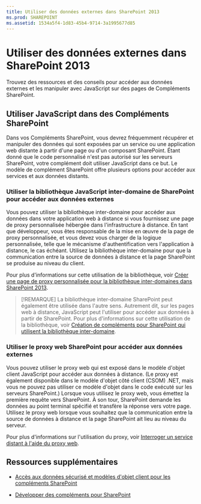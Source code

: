 ```yaml
---
title: Utiliser des données externes dans SharePoint 2013
ms.prod: SHAREPOINT
ms.assetid: 1534a5f4-1d83-45b4-9714-3a1995677d85
---
```



# Utiliser des données externes dans SharePoint 2013
Trouvez des ressources et des conseils pour accéder aux données externes et les manipuler avec JavaScript sur des pages de Compléments SharePoint.
## Utiliser JavaScript dans des Compléments SharePoint
<a name="SP15Workdata_Working"> </a>

Dans vos Compléments SharePoint, vous devrez fréquemment récupérer et manipuler des données qui sont exposées par un service ou une application web distante à partir d'une page ou d'un composant SharePoint. Étant donné que le code personnalisé n'est pas autorisé sur les serveurs SharePoint, votre complément doit utiliser JavaScript dans ce but. Le modèle de complément SharePoint offre plusieurs options pour accéder aux services et aux données distants.
  
    
    

### Utiliser la bibliothèque JavaScript inter-domaine de SharePoint pour accéder aux données externes

Vous pouvez utiliser la bibliothèque inter-domaine pour accéder aux données dans votre application web à distance si vous fournissez une page de proxy personnalisée hébergée dans l'infrastructure à distance. En tant que développeur, vous êtes responsable de la mise en œuvre de la page de proxy personnalisée, et vous devez vous charger de la logique personnalisée, telle que le mécanisme d'authentification vers l'application à distance, le cas échéant. Utilisez la bibliothèque inter-domaine pour que la communication entre la source de données à distance et la page SharePoint se produise au niveau du client.
  
    
    
Pour plus d'informations sur cette utilisation de la bibliothèque, voir  [Créer une page de proxy personnalisée pour la bibliothèque inter-domaines dans SharePoint 2013](create-a-custom-proxy-page-for-the-cross-domain-library-in-sharepoint-2013.md).
  
    
    

> [!REMARQUE]
> La bibliothèque inter-domaine SharePoint peut également être utilisée dans l'autre sens. Autrement dit, sur les pages web à distance, JavaScript peut l'utiliser pour accéder aux données à partir de SharePoint. Pour plus d'informations sur cette utilisation de la bibliothèque, voir  [Création de compléments pour SharePoint qui utilisent la bibliothèque inter-domaine](creating-sharepoint-add-ins-that-use-the-cross-domain-library.md). 
  
    
    


### Utiliser le proxy web SharePoint pour accéder aux données externes

Vous pouvez utiliser le proxy web qui est exposé dans le modèle d'objet client JavaScript pour accéder aux données à distance. (Le proxy est également disponible dans le modèle d'objet côté client (CSOM) .NET, mais vous ne pouvez pas utiliser ce modèle d'objet dans le code exécuté sur les serveurs SharePoint.) Lorsque vous utilisez le proxy web, vous émettez la première requête vers SharePoint. À son tour, SharePoint demande les données au point terminal spécifié et transfère la réponse vers votre page. Utilisez le proxy web lorsque vous souhaitez que la communication entre la source de données à distance et la page SharePoint ait lieu au niveau du serveur.
  
    
    
Pour plus d'informations sur l'utilisation du proxy, voir  [Interroger un service distant à l'aide du proxy web](query-a-remote-service-using-the-web-proxy-in-sharepoint-2013.md).
  
    
    

## Ressources supplémentaires
<a name="SP15Workdata_AddRes"> </a>


-  [Accès aux données sécurisé et modèles d'objet client pour les compléments SharePoint](secure-data-access-and-client-object-models-for-sharepoint-add-ins.md)
    
  
-  [Développer des compléments pour SharePoint](develop-sharepoint-add-ins.md)
    
  

